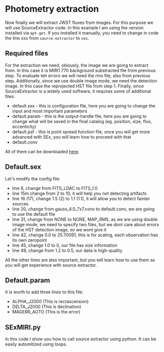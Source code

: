 # Photometry extraction
Now finally we will extract JWST fluxes from images. For this purpose we will use SourceExtractor code. In this example I am using the version installed via ```apt-get```. If you installed it manually, you need to change in code the line xxx from ```source-extractor``` to ```sex```. 

## Required files
For the extraction we need, obiously, the image we are going to extract from. In this case it is MIRI1 770 background substracted file from previous step. To evaluate teh errors we will need the rms file, also from previous step. Additionally, since we use double image mode, we need the detection image. In this case the reprojected HST file from step 1. Finally, since SourceExtractor is a widely used software, it requires some of additional files:
- default.sex - this is configuration file, here you are going to change the input and most important parameters
- default.param - this is the output-handle file, here you are going to change what will be saved in the final catalog (eg. position, size, flux, eccenticity)
- default.psf - this is point spread function file, once you will get more advanced with SEx, you will learn how to proceed with that
- default.conv

All of them can be downloaded [here](https://github.com/astromatic/sextractor/tree/master/config). 

## Default.sex
Let's modify the config file:
- line 8, change from FITS_LDAC to FITS_1.0
- line 15m change from 2 to 10, it will help you not detecting artifacts
- line 16 (17), change 1.5 (2) to 1.1 (1.1), it will allow you to detect fainter sources
- line 20, change from gauss_4.0_7x7.conv to default.conv, we are going to use the default file
- line 31, change from NONE to NONE, MAP_RMS, as we are using double image mode, we need to specify two files, but we dont care about errors of the HST detection image, so we wont give it
- line 42, change 0.0 to 25.70091, this is for scaling, each observation has its own zeropoint
- line 45, change 1.0 to 0, our file has size information
- line 49, change from 1.2 to 0.5, our data is high-quality

All the other lines are also important, but you will learn how to use them as you will get experience with source extractor.
## Default.param
It is worth to add three lines to this file:
- ALPHA_J2000     (This is rectascension)
- DELTA_J2000     (This is declination)
- MAGERR_AUTO     (This is the error)

## SExMIRI.py
In this code I show you how to call source extractor using python. It can be easily automitized using loops.
